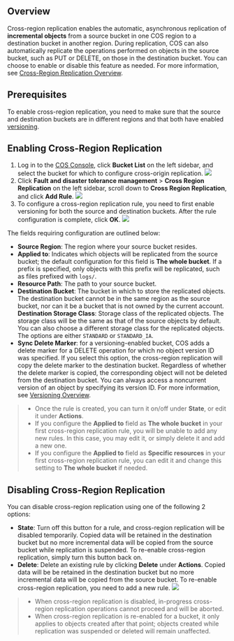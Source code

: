 ## Overview

Cross-region replication enables the automatic, asynchronous replication of **incremental objects** from a source bucket in one COS region to a destination bucket in another region. During replication, COS can also automatically replicate the operations performed on objects in the source bucket, such as PUT or DELETE, on those in the destination bucket. You can choose to enable or disable this feature as needed. For more information, see [Cross-Region Replication Overview](https://intl.cloud.tencent.com/document/product/436/19237).

## Prerequisites

To enable cross-region replication, you need to make sure that the source and destination buckets are in different regions and that both have enabled [versioning](https://intl.cloud.tencent.com/document/product/436/19881).


## Enabling Cross-Region Replication

1. Log in to the [COS Console](https://console.cloud.tencent.com/cos5), click **Bucket List** on the left sidebar, and select the bucket for which to configure cross-origin replication.
   ![](https://main.qcloudimg.com/raw/e7262775af485aa2913b855d6064802d.png)
2. Click **Fault and disaster tolerance management** > **Cross Region Replication** on the left sidebar, scroll down to **Cross Region Replication**, and click **Add Rule**.
   ![](https://main.qcloudimg.com/raw/91b3093cb905751c68799fc9755d0ff6.png)
3. To configure a cross-region replication rule, you need to first enable versioning for both the source and destination buckets. After the rule configuration is complete, click **OK**.
	 ![](https://main.qcloudimg.com/raw/6aeab6e744f70b0928b20d485b5bbe6b.png)

The fields requiring configuration are outlined below:

- **Source Region**: The region where your source bucket resides.
- **Applied to**: Indicates which objects will be replicated from the source bucket; the default configuration for this field is **The whole bucket**. If a prefix is specified, only objects with this prefix will be replicated, such as files prefixed with `logs/`.
- **Resource Path**: The path to your source bucket.
- **Destination Bucket**: The bucket in which to store the replicated objects. The destination bucket cannot be in the same region as the source bucket, nor can it be a bucket that is not owned by the current account.
**Destination Storage Class**: Storage class of the replicated objects. The storage class will be the same as that of the source objects by default. You can also choose a different storage class for the replicated objects. The options are either `STANDARD` or `STANDARD_IA`.
- **Sync Delete Marker**: for a versioning-enabled bucket, COS adds a delete marker for a DELETE operation for which no object version ID was specified. If you select this option, the cross-region replication will copy the delete marker to the destination bucket. Regardless of whether the delete marker is copied, the corresponding object will not be deleted from the destination bucket. You can always access a noncurrent version of an object by specifying its version ID. For more information, see [Versioning Overview](https://intl.cloud.tencent.com/document/product/436/19883).

>
> - Once the rule is created, you can turn it on/off under **State**, or edit it under **Actions**.
> - If you configure the **Applied to** field as **The whole bucket** in your first cross-region replication rule, you will be unable to add any new rules. In this case, you may edit it, or simply delete it and add a new one.
> - If you configure the **Applied to** field as **Specific resources** in your first cross-region replication rule, you can edit it and change this setting to **The whole bucket** if needed.

## Disabling Cross-Region Replication

You can disable cross-region replication using one of the following 2 options:

- **State**: Turn off this button for a rule, and cross-region replication will be disabled temporarily. Copied data will be retained in the destination bucket but no more incremental data will be copied from the source bucket while replication is suspended. To re-enable cross-region replication, simply turn this button back on.
- **Delete**: Delete an existing rule by clicking **Delete** under **Actions**. Copied data will be be retained in the destination bucket but no more incremental data will be copied from the source bucket. To re-enable cross-region replication, you need to add a new rule.
  ![](https://main.qcloudimg.com/raw/f26250880b0f298531e66a49ccea8dc5.png)

>
> - When cross-region replication is disabled, in-progress cross-region replication operations cannot proceed and will be aborted.
> - When cross-region replication is re-enabled for a bucket, it only applies to objects created after that point; objects created while replication was suspended or deleted will remain unaffected.
